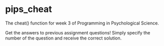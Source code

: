 # pips_cheat
The cheat() function for week 3 of Programming in Psychological Science.

Get the answers to previous assignment questions!
Simply specify the number of the question and receive the correct solution.
